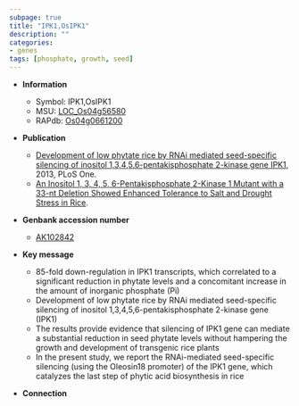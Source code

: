 ```yaml
---
subpage: true
title: "IPK1,OsIPK1"
description: ""
categories:
- genes
tags: [phosphate, growth, seed]
---
```


* **Information**  
    + Symbol: IPK1,OsIPK1  
    + MSU: [LOC_Os04g56580](http://rice.plantbiology.msu.edu/cgi-bin/ORF_infopage.cgi?orf=LOC_Os04g56580)  
    + RAPdb: [Os04g0661200](http://rapdb.dna.affrc.go.jp/viewer/gbrowse_details/irgsp1?name=Os04g0661200)  

* **Publication**  
    + [Development of low phytate rice by RNAi mediated seed-specific silencing of inositol 1,3,4,5,6-pentakisphosphate 2-kinase gene IPK1](http://www.ncbi.nlm.nih.gov/pubmed?term=Development+of+low+phytate+rice+by+RNAi+mediated+seed-specific+silencing+of+inositol+1,3,4,5,6-pentakisphosphate+2-kinase+gene+IPK1%5BTitle%5D), 2013, PLoS One.
    + [An Inositol 1, 3, 4, 5, 6-Pentakisphosphate 2-Kinase 1 Mutant with a 33-nt Deletion Showed Enhanced Tolerance to Salt and Drought Stress in Rice](Basel).

* **Genbank accession number**  
    + [AK102842](http://www.ncbi.nlm.nih.gov/nuccore/AK102842)

* **Key message**  
    + 85-fold down-regulation in IPK1 transcripts, which correlated to a significant reduction in phytate levels and a concomitant increase in the amount of inorganic phosphate (Pi)
    + Development of low phytate rice by RNAi mediated seed-specific silencing of inositol 1,3,4,5,6-pentakisphosphate 2-kinase gene (IPK1)
    + The results provide evidence that silencing of IPK1 gene can mediate a substantial reduction in seed phytate levels without hampering the growth and development of transgenic rice plants
    + In the present study, we report the RNAi-mediated seed-specific silencing (using the Oleosin18 promoter) of the IPK1 gene, which catalyzes the last step of phytic acid biosynthesis in rice

* **Connection**  



